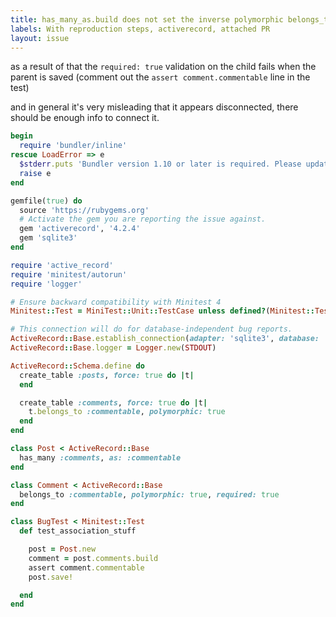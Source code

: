 ```yaml
---
title: has_many_as.build does not set the inverse polymorphic belongs_to assoc on the new model
labels: With reproduction steps, activerecord, attached PR
layout: issue
---
```


as a result of that the `required: true` validation on the child fails when the parent is saved (comment out the `assert comment.commentable` line in the test)

and in general it's very misleading that it appears disconnected, there should be enough info to connect it.

``` ruby
begin
  require 'bundler/inline'
rescue LoadError => e
  $stderr.puts 'Bundler version 1.10 or later is required. Please update your Bundler'
  raise e
end

gemfile(true) do
  source 'https://rubygems.org'
  # Activate the gem you are reporting the issue against.
  gem 'activerecord', '4.2.4'
  gem 'sqlite3'
end

require 'active_record'
require 'minitest/autorun'
require 'logger'

# Ensure backward compatibility with Minitest 4
Minitest::Test = MiniTest::Unit::TestCase unless defined?(Minitest::Test)

# This connection will do for database-independent bug reports.
ActiveRecord::Base.establish_connection(adapter: 'sqlite3', database: ':memory:')
ActiveRecord::Base.logger = Logger.new(STDOUT)

ActiveRecord::Schema.define do
  create_table :posts, force: true do |t|
  end

  create_table :comments, force: true do |t|
    t.belongs_to :commentable, polymorphic: true
  end
end

class Post < ActiveRecord::Base
  has_many :comments, as: :commentable
end

class Comment < ActiveRecord::Base
  belongs_to :commentable, polymorphic: true, required: true
end

class BugTest < Minitest::Test
  def test_association_stuff

    post = Post.new
    comment = post.comments.build
    assert comment.commentable
    post.save!

  end
end
```

